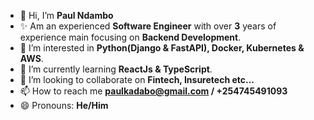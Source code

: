- 👋 Hi, I’m **Paul Ndambo**
-  ✨ Am an experienced **Software Engineer** with over **3** years of experience main focusing on **Backend Development**.
- 👀 I’m interested in **Python(Django & FastAPI), Docker, Kubernetes & AWS**.
- 🌱 I’m currently learning **ReactJs & TypeScript**.
- 💞️ I’m looking to collaborate on **Fintech, Insuretech etc...**
- 📫 How to reach me **paulkadabo@gmail.com / +254745491093**
- 😄 Pronouns: **He/Him**

<!---
ndambopaul/ndambopaul is a ✨ special ✨ repository because its `README.md` (this file) appears on your GitHub profile.
You can click the Preview link to take a look at your changes.
--->
